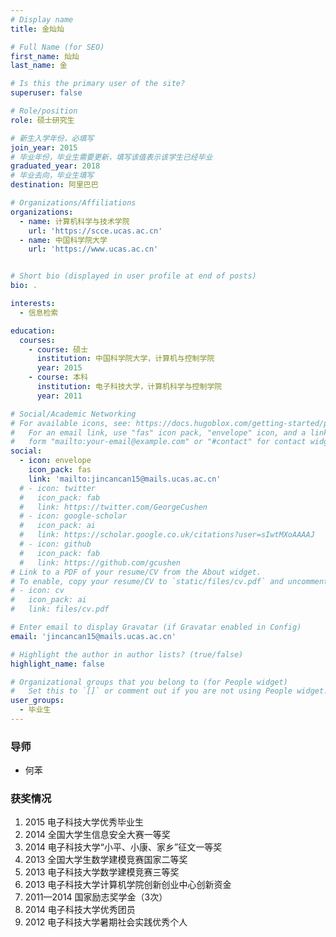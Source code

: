 ```yaml
---
# Display name
title: 金灿灿

# Full Name (for SEO)
first_name: 灿灿
last_name: 金

# Is this the primary user of the site?
superuser: false

# Role/position
role: 硕士研究生 

# 新生入学年份，必填写
join_year: 2015
# 毕业年份，毕业生需要更新，填写该值表示该学生已经毕业
graduated_year: 2018
# 毕业去向，毕业生填写
destination: 阿里巴巴

# Organizations/Affiliations
organizations:
  - name: 计算机科学与技术学院
    url: 'https://scce.ucas.ac.cn'  
  - name: 中国科学院大学
    url: 'https://www.ucas.ac.cn'


# Short bio (displayed in user profile at end of posts)
bio: .

interests:
  - 信息检索

education:
  courses:
    - course: 硕士
      institution: 中国科学院大学，计算机与控制学院
      year: 2015
    - course: 本科
      institution: 电子科技大学，计算机科学与控制学院
      year: 2011

# Social/Academic Networking
# For available icons, see: https://docs.hugoblox.com/getting-started/page-builder/#icons
#   For an email link, use "fas" icon pack, "envelope" icon, and a link in the
#   form "mailto:your-email@example.com" or "#contact" for contact widget.
social:
  - icon: envelope
    icon_pack: fas
    link: 'mailto:jincancan15@mails.ucas.ac.cn'
  # - icon: twitter
  #   icon_pack: fab
  #   link: https://twitter.com/GeorgeCushen
  # - icon: google-scholar
  #   icon_pack: ai
  #   link: https://scholar.google.co.uk/citations?user=sIwtMXoAAAAJ
  # - icon: github
  #   icon_pack: fab
  #   link: https://github.com/gcushen
# Link to a PDF of your resume/CV from the About widget.
# To enable, copy your resume/CV to `static/files/cv.pdf` and uncomment the lines below.
# - icon: cv
#   icon_pack: ai
#   link: files/cv.pdf

# Enter email to display Gravatar (if Gravatar enabled in Config)
email: 'jincancan15@mails.ucas.ac.cn'

# Highlight the author in author lists? (true/false)
highlight_name: false

# Organizational groups that you belong to (for People widget)
#   Set this to `[]` or comment out if you are not using People widget.
user_groups:
  - 毕业生
---
```

### **导师** 
 - 何苯



### **获奖情况**
1. 2015 电子科技大学优秀毕业生
2. 2014 全国大学生信息安全大赛一等奖
3. 2014 电子科技大学“小平、小康、家乡”征文一等奖
4. 2013 全国大学生数学建模竞赛国家二等奖
5. 2013 电子科技大学数学建模竞赛三等奖
6. 2013 电子科技大学计算机学院创新创业中心创新资金
7. 2011—2014 国家励志奖学金（3次）
8. 2014 电子科技大学优秀团员
9. 2012 电子科技大学暑期社会实践优秀个人